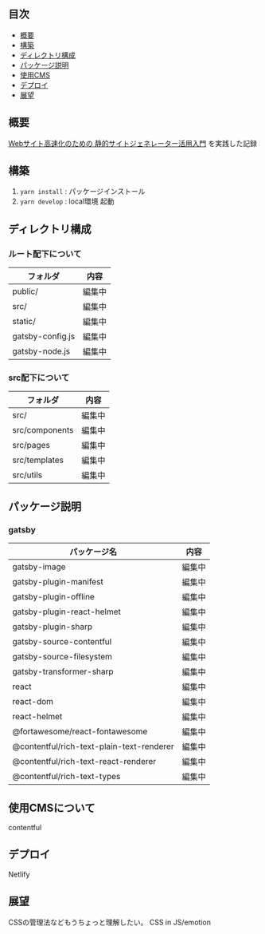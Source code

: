 ## 目次
- [概要](https://github.com/seeds-yasojima/my-gatsby-project#%E6%A6%82%E8%A6%81)
- [構築](https://github.com/seeds-yasojima/my-gatsby-project#%E6%A7%8B%E7%AF%89)
- [ディレクトリ構成](https://github.com/seeds-yasojima/my-gatsby-project#%E3%83%87%E3%82%A3%E3%83%AC%E3%82%AF%E3%83%88%E3%83%AA%E6%A7%8B%E6%88%90)
- [パッケージ説明](https://github.com/seeds-yasojima/my-gatsby-project#%E3%83%91%E3%83%83%E3%82%B1%E3%83%BC%E3%82%B8%E8%AA%AC%E6%98%8E)
- [使用CMS](https://github.com/seeds-yasojima/my-gatsby-project#%E4%BD%BF%E7%94%A8cms%E3%81%AB%E3%81%A4%E3%81%84%E3%81%A6)
- [デプロイ](https://github.com/seeds-yasojima/my-gatsby-project#%E3%83%87%E3%83%97%E3%83%AD%E3%82%A4)
- [展望]()

## 概要
[Webサイト高速化のための 静的サイトジェネレーター活用入門](https://github.com/ebisucom/gatsbyjs-book) を実践した記録


## 構築
1. `yarn install` : パッケージインストール
2. `yarn develop` : local環境 起動

## ディレクトリ構成
### ルート配下について
フォルダ      | 内容 
------------- | -----
public/ | 編集中
src/ | 編集中
static/ | 編集中
gatsby-config.js | 編集中
gatsby-node.js | 編集中

### src配下について
フォルダ      | 内容 
------------- | -----
src/ | 編集中
src/components | 編集中
src/pages | 編集中
src/templates | 編集中
src/utils | 編集中

## パッケージ説明
### gatsby
パッケージ名   | 内容 
------------- | -----
gatsby-image | 編集中
gatsby-plugin-manifest | 編集中
gatsby-plugin-offline | 編集中
gatsby-plugin-react-helmet | 編集中
gatsby-plugin-sharp | 編集中
gatsby-source-contentful | 編集中
gatsby-source-filesystem | 編集中
gatsby-transformer-sharp | 編集中
react | 編集中
react-dom | 編集中
react-helmet | 編集中
@fortawesome/react-fontawesome | 編集中
@contentful/rich-text-plain-text-renderer | 編集中
@contentful/rich-text-react-renderer | 編集中
@contentful/rich-text-types | 編集中


## 使用CMSについて
contentful

## デプロイ
Netlify

## 展望
CSSの管理法などもうちょっと理解したい。
CSS in JS/emotion
